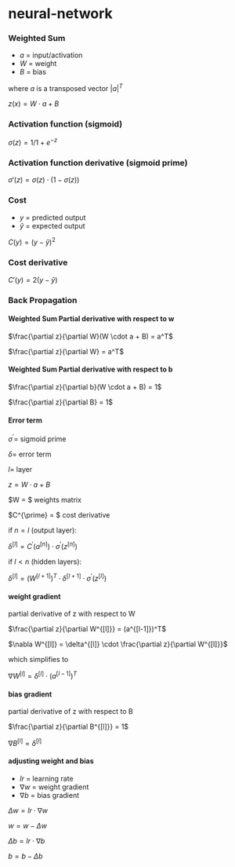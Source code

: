 # neural-network

### Weighted Sum

- $a$ = input/activation
- $W$ = weight
- $B$ = bias

where $a$ is a transposed vector $|a|^T$

$z(x) = W \cdot a + B$

### Activation function (sigmoid)

$\sigma(z) = 1 / 1 + e^{-z}$

### Activation function derivative (sigmoid prime)

$\sigma'(z) = \sigma(z) \cdot (1 - \sigma(z))$

### Cost 

- $y$ = predicted output
- $\hat y$ = expected output

$C(y) = (y - \hat y)^2$


### Cost derivative

$C'(y) = 2(y - \hat y)$



### Back Propagation

#### Weighted Sum Partial derivative with respect to w

$\frac{\partial z}{\partial W}(W \cdot a + B) = a^T$

$\frac{\partial z}{\partial W} = a^T$

#### Weighted Sum Partial derivative with respect to b

$\frac{\partial z}{\partial b}(W \cdot a + B) = 1$

$\frac{\partial z}{\partial B} = 1$

#### Error term

$\sigma^{\prime} =$ sigmoid prime

$\delta =$ error term

$l =$ layer

$z = W \cdot a + B$ 

$W = $ weights matrix 

$C^{\prime} = $ cost derivative

if $n = l$ (output layer):

$\delta^{[l]} = C^{\prime}(a^{[n]}) \cdot \sigma^{\prime}(z^{[n]})$ 

if $l < n$ (hidden layers):

$\delta^{[l]} = (W^{[l+1]})^T \cdot \delta^{[l+1]} \cdot \sigma^{\prime}(z^{[l]})$


#### weight gradient

partial derivative of z with respect to W

$\frac{\partial z}{\partial W^{[l]}} = (a^{[l-1]})^T$

$\nabla W^{[l]} = \delta^{[l]} \cdot \frac{\partial z}{\partial W^{[l]}}$

which simplifies to 

$\nabla W^{[l]} = \delta^{[l]} \cdot (a^{[l-1]})^T$

#### bias gradient

partial derivative of z with respect to B

$\frac{\partial z}{\partial B^{[l]}} = 1$

$\nabla B^{[l]} = \delta^{[l]}$

#### adjusting weight and bias
- $lr$ = learning rate
- $\nabla w$ = weight gradient
- $\nabla b$ = bias gradient

$\Delta w = lr \cdot \nabla w$

$w = w - \Delta w$

$\Delta b = lr \cdot \nabla b$

$b = b - \Delta b$

